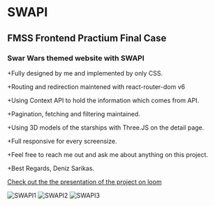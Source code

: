 # SWAPI
<h2>FMSS Frontend Practium Final Case</h2>
<h3>Swar Wars themed website with SWAPI </h3>

<p>+Fully designed by me and implemented by only CSS.</p>
<p>+Routing and redirection maintened with react-router-dom v6</p>
<p>+Using Context API to hold the information which comes from API.</p>
<p>+Pagination, fetching and filtering maintained.</p>
<p>+Using 3D models of the starships with Three.JS on the detail page.</p>
<p>+Full responsive for every screensize.</p>
<p>+Feel free to reach me out and ask me about anything on this project.</p>
<p>+Best Regards, Deniz Sarikas.</p>

<a href="https://www.loom.com/share/f5c4438bc92d4bcf8cdba316139e5213" target="_blank">Check out the the presentation of the project on loom</a>

![SWAPI1](https://user-images.githubusercontent.com/75947870/235356034-61abceb1-9c0c-4d39-a0d9-d59bb00ff6c4.png)
![SWAPI2](https://user-images.githubusercontent.com/75947870/235356051-c5302f1a-701b-4d7b-b89c-1bbed524a2a5.png)
![SWAPI3](https://user-images.githubusercontent.com/75947870/235654342-410ef51d-4504-4c69-85b1-fe8da9da2a68.png)

